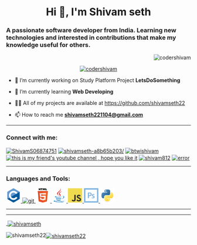 <h1 align="center">Hi 👋, I'm Shivam seth </h1>
<h3 align="left">A passionate software developer from India. Learning new technologies and interested in contributions that make my knowledge useful for others.</h3>

<p align="right"> <img src="https://komarev.com/ghpvc/?username=shivamseth22&label=Profile%20views&color=0e75b6&style=flat" alt="codershivam" /> </p>

<p align="center"> <a href="https://github.com/ryo-ma/github-profile-trophy"><img src="https://github-profile-trophy.vercel.app/?username=shivamseth22" alt="codershivam" /></a> </p>

- 🔭 I’m currently working on Study Platform Project **LetsDoSomething**

- 🌱 I’m currently learning **Web Developing**

- 👨‍💻 All of my projects are available at https://github.com/shivamseth22

- 📫 How to reach me **shivamseth221104@gmail.com**
<hr>
<h3 align="left">Connect with me:</h3>
<p align="left">
<!-- <a href="https://dev.to/codeeraayush" target="blank"><img align="center" src="https://raw.githubusercontent.com/rahuldkjain/github-profile-readme-generator/master/src/images/icons/Social/devto.svg" alt="codeeraayush" height="30" width="40" /></a> -->
<a href="https://twitter.com/ShivamS06874751" target="blank"><img align="center" src="https://raw.githubusercontent.com/rahuldkjain/github-profile-readme-generator/master/src/images/icons/Social/twitter.svg" alt="ShivamS06874751" height="30" width="40" /></a>
<a href="https://www.linkedin.com/in/shivam-seth-201496220/" target="blank"><img align="center" src="https://raw.githubusercontent.com/rahuldkjain/github-profile-readme-generator/master/src/images/icons/Social/linked-in-alt.svg" alt="shivamseth-a8b65b203/" height="30" width="40" /></a>
<a href="https://instagram.com/btwishivam" target="blank"><img align="center" src="https://raw.githubusercontent.com/rahuldkjain/github-profile-readme-generator/master/src/images/icons/Social/instagram.svg" alt="btwishivam" height="30" width="40" /></a>
<a href="www.youtube.com/sunnyvlogs812" target="blank"><img align="center" src="https://raw.githubusercontent.com/rahuldkjain/github-profile-readme-generator/master/src/images/icons/Social/youtube.svg" alt="this is my friend's youtube channel , hope you like it " height="30" width="40" /></a>
<a href="https://www.codechef.com/users/shivam812" target="blank"><img align="center" src="https://cdn.jsdelivr.net/npm/simple-icons@3.1.0/icons/codechef.svg" alt="shivam812" height="30" width="40" /></a>
<a href="https://www.hackerrank.com/shivamseth221104" target="blank"><img align="center" src="https://raw.githubusercontent.com/rahuldkjain/github-profile-readme-generator/master/src/images/icons/Social/hackerrank.svg" alt="error " height="30" width="40" /></a>
</p>
<hr>
<h3 align="left">Languages and Tools:</h3>
<p align="left">  <a href="https://www.cprogramming.com/" target="_blank" rel="noreferrer"> <img src="https://raw.githubusercontent.com/devicons/devicon/master/icons/c/c-original.svg" alt="c" width="40" height="40"/> </a> <a href="https://git-scm.com/" target="_blank" rel="noreferrer"> <img src="https://www.vectorlogo.zone/logos/git-scm/git-scm-icon.svg" alt="git" width="40" height="40"/> </a> <a href="https://www.w3.org/html/" target="_blank" rel="noreferrer"> <img src="https://raw.githubusercontent.com/devicons/devicon/master/icons/html5/html5-original-wordmark.svg" alt="html5" width="40" height="40"/> </a> <a href="https://www.java.com" target="_blank" rel="noreferrer"> <img src="https://raw.githubusercontent.com/devicons/devicon/master/icons/java/java-original.svg" alt="java" width="40" height="40"/> </a> <a href="https://developer.mozilla.org/en-US/docs/Web/JavaScript" target="_blank" rel="noreferrer"> <img src="https://raw.githubusercontent.com/devicons/devicon/master/icons/javascript/javascript-original.svg" alt="javascript" width="40" height="40"/> </a> <a href="https://www.photoshop.com/en" target="_blank" rel="noreferrer"> <img src="https://raw.githubusercontent.com/devicons/devicon/master/icons/photoshop/photoshop-line.svg" alt="photoshop" width="40" height="40"/> </a> <a href="https://www.python.org" target="_blank" rel="noreferrer"> <img src="https://raw.githubusercontent.com/devicons/devicon/master/icons/python/python-original.svg" alt="python" width="40" height="40"/>
<hr>

<!-- <h3 align="left">Support:</h3>
<p><a href="https://www.buymeacoffee.com/codeERAayush"> <img align="left" src="https://cdn.buymeacoffee.com/buttons/v2/default-yellow.png" height="50" width="210" alt="codeERAayush" /></a><a href="https://ko-fi.com/codeeraayush"> <img align="left" src="https://cdn.ko-fi.com/cdn/kofi3.png?v=3" height="50" width="210" alt="codeeraayush" /></a></p><br><br> -->

<hr>

<p>&nbsp;<img align="center" src="https://github-readme-stats.vercel.app/api?username=shivamseth22&show_icons=true&locale=en" alt="shivamseth" /></p>
<p><img align="left" src="https://github-readme-stats.vercel.app/api/top-langs/?username=shivamseth22&langs_count=8$theme=midnight-purple" alt="shivamseth22" /></p>
<p><img align="center" src="https://github-readme-streak-stats.herokuapp.com/?user=shivamseth22&" alt="shivamseth22" /></p>
